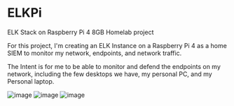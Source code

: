 # ELKPi
ELK Stack on Raspberry Pi 4 8GB Homelab project



For this project, I'm creating an ELK Instance on a Raspberry Pi 4 as a home SIEM to monitor my network, endpoints, and network traffic. 

The Intent is for me to be able to monitor and defend the endpoints on my network, including the few desktops we have, my personal PC, and my Personal laptop. 

![image](https://github.com/bananagav/ELKPi/assets/117794258/1c82bed4-1c49-44de-b8d9-e5f11e01c62a) ![image](https://github.com/bananagav/ELKPi/assets/117794258/ff48e67f-f7e6-43b0-b4bb-440345fd7fa8) ![image](https://github.com/bananagav/ELKPi/assets/117794258/72e5fea1-1321-41bc-b37c-02ee9e68fd79)
















